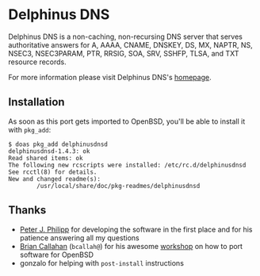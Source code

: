 # Delphinus DNS
Delphinus DNS is a non-caching, non-recursing DNS server that serves
authoritative answers for A, AAAA, CNAME, DNSKEY, DS, MX, NAPTR, NS,
NSEC3, NSEC3PARAM, PTR, RRSIG, SOA, SRV, SSHFP, TLSA, and TXT resource
records.

For more information please visit Delphinus DNS's [homepage](https://delphinusdns.org).

## Installation

As soon as this port gets imported to OpenBSD, you'll be able to install it with `pkg_add`:

```shell
$ doas pkg_add delphinusdnsd
delphinusdnsd-1.4.3: ok
Read shared items: ok
The following new rcscripts were installed: /etc/rc.d/delphinusdnsd
See rcctl(8) for details.
New and changed readme(s):
        /usr/local/share/doc/pkg-readmes/delphinusdnsd
```

## Thanks

* [Peter J. Philipp](https://delphinusdns.org/credits.html) for developing the software in the first place and for his patience answering all my questions
* [Brian Callahan](https://briancallahan.net) (`bcallah@`) for his awesome [workshop](https://www.youtube.com/watch?v=z_TnemhzbXQ) on how to port software for OpenBSD
* gonzalo for helping with `post-install` instructions
